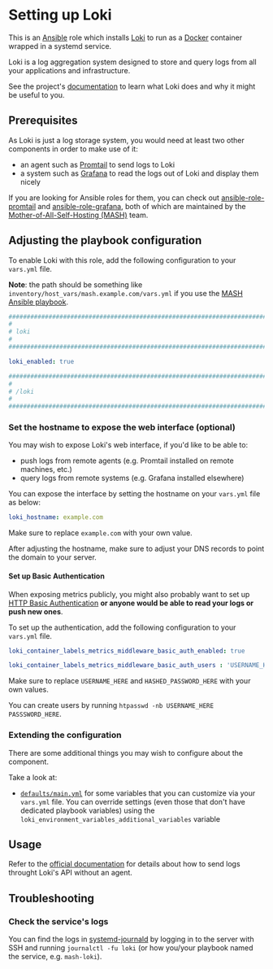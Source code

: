 <!--
SPDX-FileCopyrightText: 2020 - 2024 MDAD project contributors
SPDX-FileCopyrightText: 2020 - 2024 Slavi Pantaleev
SPDX-FileCopyrightText: 2020 Aaron Raimist
SPDX-FileCopyrightText: 2020 Chris van Dijk
SPDX-FileCopyrightText: 2020 Dominik Zajac
SPDX-FileCopyrightText: 2020 Mickaël Cornière
SPDX-FileCopyrightText: 2022 François Darveau
SPDX-FileCopyrightText: 2022 Julian Foad
SPDX-FileCopyrightText: 2022 Warren Bailey
SPDX-FileCopyrightText: 2023 Antonis Christofides
SPDX-FileCopyrightText: 2023 Felix Stupp
SPDX-FileCopyrightText: 2023 Julian-Samuel Gebühr
SPDX-FileCopyrightText: 2023 Pierre 'McFly' Marty
SPDX-FileCopyrightText: 2024 Tiz
SPDX-FileCopyrightText: 2024 - 2025 Suguru Hirahara

SPDX-License-Identifier: AGPL-3.0-or-later
-->

# Setting up Loki

This is an [Ansible](https://www.ansible.com/) role which installs [Loki](https://grafana.com/oss/loki/) to run as a [Docker](https://www.docker.com/) container wrapped in a systemd service.

Loki is a log aggregation system designed to store and query logs from all your applications and infrastructure.

See the project's [documentation](https://grafana.com/docs/loki/latest/) to learn what Loki does and why it might be useful to you.

## Prerequisites

As Loki is just a log storage system, you would need at least two other components in order to make use of it:

- an agent such as [Promtail](https://grafana.com/oss/promtail/) to send logs to Loki
- a system such as [Grafana](https://grafana.com/) to read the logs out of Loki and display them nicely

If you are looking for Ansible roles for them, you can check out [ansible-role-promtail](https://github.com/mother-of-all-self-hosting/ansible-role-promtail) and [ansible-role-grafana](https://github.com/mother-of-all-self-hosting/ansible-role-grafana), both of which are maintained by the [Mother-of-All-Self-Hosting (MASH)](https://github.com/mother-of-all-self-hosting) team.

## Adjusting the playbook configuration

To enable Loki with this role, add the following configuration to your `vars.yml` file.

**Note**: the path should be something like `inventory/host_vars/mash.example.com/vars.yml` if you use the [MASH Ansible playbook](https://github.com/mother-of-all-self-hosting/mash-playbook).

```yaml
########################################################################
#                                                                      #
# loki                                                                 #
#                                                                      #
########################################################################

loki_enabled: true

########################################################################
#                                                                      #
# /loki                                                                #
#                                                                      #
########################################################################
```

### Set the hostname to expose the web interface (optional)

You may wish to expose Loki's web interface, if you'd like to be able to:

- push logs from remote agents (e.g. Promtail installed on remote machines, etc.)
- query logs from remote systems (e.g. Grafana installed elsewhere)

You can expose the interface by setting the hostname on your `vars.yml` file as below:

```yaml
loki_hostname: example.com
```

Make sure to replace `example.com` with your own value.

After adjusting the hostname, make sure to adjust your DNS records to point the domain to your server.

#### Set up Basic Authentication

When exposing metrics publicly, you might also probably want to set up [HTTP Basic Authentication](https://developer.mozilla.org/en-US/docs/Web/HTTP/Authentication) **or anyone would be able to read your logs or push new ones**.


To set up the authentication, add the following configuration to your `vars.yml` file.

```yaml
loki_container_labels_metrics_middleware_basic_auth_enabled: true

loki_container_labels_metrics_middleware_basic_auth_users : 'USERNAME_HERE:HASHED_PASSWORD_HERE'
```

Make sure to replace `USERNAME_HERE` and `HASHED_PASSWORD_HERE` with your own values.

You can create users by running `htpasswd -nb USERNAME_HERE PASSSWORD_HERE`.

### Extending the configuration

There are some additional things you may wish to configure about the component.

Take a look at:

- [`defaults/main.yml`](../defaults/main.yml) for some variables that you can customize via your `vars.yml` file. You can override settings (even those that don't have dedicated playbook variables) using the `loki_environment_variables_additional_variables` variable

## Usage

Refer to the [official documentation](https://grafana.com/docs/loki/latest/reference/api/#post-lokiapiv1push) for details about how to send logs throught Loki's API without an agent.

## Troubleshooting

### Check the service's logs

You can find the logs in [systemd-journald](https://www.freedesktop.org/software/systemd/man/systemd-journald.service.html) by logging in to the server with SSH and running `journalctl -fu loki` (or how you/your playbook named the service, e.g. `mash-loki`).
